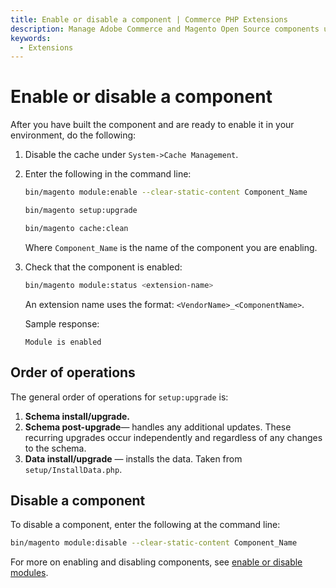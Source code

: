 ```yaml
---
title: Enable or disable a component | Commerce PHP Extensions
description: Manage Adobe Commerce and Magento Open Source components using the command-line interface.
keywords:
  - Extensions
---
```


# Enable or disable a component

After you have built the component and are ready to enable it in your environment, do the following:

1. Disable the cache under `System->Cache Management`.
1. Enter the following in the command line:

   ```bash
   bin/magento module:enable --clear-static-content Component_Name
   ```

   ```bash
   bin/magento setup:upgrade
   ```

   ```bash
   bin/magento cache:clean
   ```

   Where `Component_Name` is the name of the component you are enabling.

1. Check that the component is enabled:

   ```bash
   bin/magento module:status <extension-name>
   ```

   An extension name uses the format: `<VendorName>_<ComponentName>`.

   Sample response:

   ```terminal
   Module is enabled
   ```

## Order of operations

The general order of operations for `setup:upgrade` is:

1. **Schema install/upgrade.**
1. **Schema post-upgrade**— handles any additional updates. These recurring upgrades occur independently and regardless of any changes to the schema.
1. **Data install/upgrade** — installs the data. Taken from `setup/InstallData.php`.

## Disable a component

To disable a component, enter the following at the command line:

```bash
bin/magento module:disable --clear-static-content Component_Name
```

For more on enabling and disabling components, see [enable or disable modules](https://devdocs.magento.com/guides/v2.4/install-gde/install/cli/install-cli-subcommands-enable.html#instgde-cli-subcommands-enable-disable).
